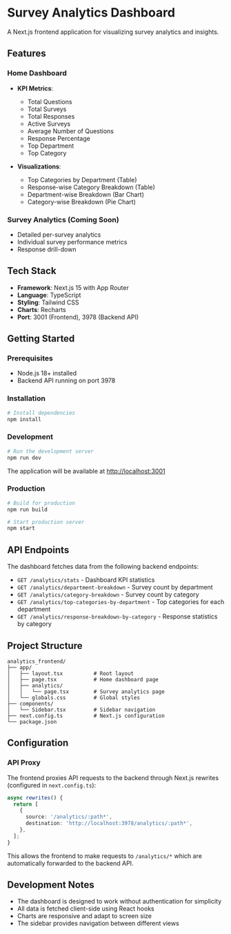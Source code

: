 # Survey Analytics Dashboard

A Next.js frontend application for visualizing survey analytics and insights.

## Features

### Home Dashboard

- **KPI Metrics**:

  - Total Questions
  - Total Surveys
  - Total Responses
  - Active Surveys
  - Average Number of Questions
  - Response Percentage
  - Top Department
  - Top Category

- **Visualizations**:
  - Top Categories by Department (Table)
  - Response-wise Category Breakdown (Table)
  - Department-wise Breakdown (Bar Chart)
  - Category-wise Breakdown (Pie Chart)

### Survey Analytics (Coming Soon)

- Detailed per-survey analytics
- Individual survey performance metrics
- Response drill-down

## Tech Stack

- **Framework**: Next.js 15 with App Router
- **Language**: TypeScript
- **Styling**: Tailwind CSS
- **Charts**: Recharts
- **Port**: 3001 (Frontend), 3978 (Backend API)

## Getting Started

### Prerequisites

- Node.js 18+ installed
- Backend API running on port 3978

### Installation

```bash
# Install dependencies
npm install
```

### Development

```bash
# Run the development server
npm run dev
```

The application will be available at [http://localhost:3001](http://localhost:3001)

### Production

```bash
# Build for production
npm run build

# Start production server
npm start
```

## API Endpoints

The dashboard fetches data from the following backend endpoints:

- `GET /analytics/stats` - Dashboard KPI statistics
- `GET /analytics/department-breakdown` - Survey count by department
- `GET /analytics/category-breakdown` - Survey count by category
- `GET /analytics/top-categories-by-department` - Top categories for each department
- `GET /analytics/response-breakdown-by-category` - Response statistics by category

## Project Structure

```
analytics_frontend/
├── app/
│   ├── layout.tsx          # Root layout
│   ├── page.tsx            # Home dashboard page
│   ├── analytics/
│   │   └── page.tsx        # Survey analytics page
│   └── globals.css         # Global styles
├── components/
│   └── Sidebar.tsx         # Sidebar navigation
├── next.config.ts          # Next.js configuration
└── package.json
```

## Configuration

### API Proxy

The frontend proxies API requests to the backend through Next.js rewrites (configured in `next.config.ts`):

```typescript
async rewrites() {
  return [
    {
      source: '/analytics/:path*',
      destination: 'http://localhost:3978/analytics/:path*',
    },
  ];
}
```

This allows the frontend to make requests to `/analytics/*` which are automatically forwarded to the backend API.

## Development Notes

- The dashboard is designed to work without authentication for simplicity
- All data is fetched client-side using React hooks
- Charts are responsive and adapt to screen size
- The sidebar provides navigation between different views
